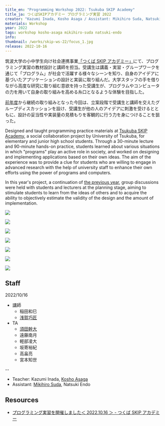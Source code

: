 ```yaml
---
title_en: "Programming Workshop 2022: Tsukuba SKIP Academy"
title_ja: つくばSKIPアカデミー プログラミング実習 2022
creator: "Kazumi Inada, Kosho Asaga / Assistant: Mikihiro Suda, Natsuki Endo"
materials: Workshop
year: 2022
tags: workshop kosho-asaga mikihiro-suda natsuki-endo
info:
thumbnail: /works/skip-ws-22/focus_1.jpg
release: 2022-10-16
---
```


筑波大学の小中学生向け社会連携事業[「つくば SKIP アカデミー」](https://skip.tsukuba.ac.jp)にて、プログラミング実習の教材設計と講師を担当。受講生は講義・実習・グループワークを通じて「プログラム」が社会で活躍する様々なシーンを知り、自身のアイデアに基づいたアプリケーションの設計と実装に取り組んだ。大学スタッフの手を借りながら高度な研究に取り組む意欲を持った受講生が、プログラムやコンピュータの力を用いて自身の取り組みを高める糸口となるような体験を目指した。

[前年度](/pages/works/skip-ws-21.md)から継続の取り組みとなった今回は、立案段階で受講生と講師を交えたグループディスカッションを設け、受講生が他の人のアイデアに刺激を受けるとともに、設計の妥当性や実装量の見積もりを客観的に行う力を身につけることを狙った。

Designed and taught programming practice materials at [Tsukuba SKIP Academy](https://skip.tsukuba.ac.jp), a social collaboration project by University of Tsukuba, for elementary and junior high school students. Through a 30-minute lecture and 90-minute hands-on practice, students learned about various situations in which "programs" play an active role in society, and worked on designing and implementing applications based on their own ideas. The aim of the experience was to provide a clue for students who are willing to engage in advanced research with the help of university staff to enhance their own efforts using the power of programs and computers.

In this year's project, a continuation of [the previous year](/pages/works/skip-ws-21.md), group discussions were held with students and lecturers at the planning stage, aiming to stimulate students to learn from the ideas of others and to acquire the ability to objectively estimate the validity of the design and the amount of implementation.

![](/works/skip-ws-22/topview.jpg)

![](/works/skip-ws-22/side_0.jpg)

![](/works/skip-ws-22/focus_0.jpg)

![](/works/skip-ws-22/focus_3.jpg)

![](/works/skip-ws-22/side_1.jpg)

![](/works/skip-ws-22/focus_1.jpg)

![](/works/skip-ws-22/focus_2.jpg)

## Staff

2022/10/16

- 講師
  - 稲田和巳
  - [浅賀巧匠](https://twitter.com/asagakosho)
- TA
  - [須田幹大](https://sudame.net/)
  - 遠藤南月
  - 軽部凌大
  - 坂寄裕紀
  - 高畠亮
  - 宮本知世

--

- Teacher: Kazumi Inada, [Kosho Asaga](https://twitter.com/asagakosho)
- Assistant: [Mikihiro Suda](https://sudame.net/), Natsuki Endo

## Resources

- [プログラミング実習を開催しました＜ 2022.10.16 ＞ - つくば SKIP アカデミー](https://skip.tsukuba.ac.jp/activity/programing%ef%bc%9c2022-10-16%ef%bc%9e/)
